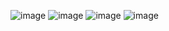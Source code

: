 ![image](https://github.com/Clovra/criere_projet_2/assets/99202774/ada0cc13-67ab-4efa-9cac-533af4bc1b67)
![image](https://github.com/Clovra/criere_projet_2/assets/99202774/c2745f9b-4e83-46af-934f-6af3a9883971)
![image](https://github.com/Clovra/criere_projet_2/assets/99202774/794e6619-0210-4f0f-870b-93d50a38f3e9)
![image](https://github.com/Clovra/criere_projet_2/assets/99202774/b30804c8-a775-47e0-99dc-b9ef78852294)

